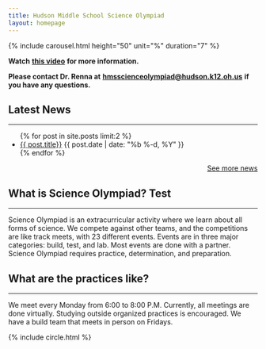 ```yaml
---
title: Hudson Middle School Science Olympiad
layout: homepage
---
```


{% include carousel.html height="50" unit="%" duration="7" %}

**Watch** **[this video](https://youtu.be/Y19-EAbRHOI "Science Olympiad video")** **for more information.**

**Please contact Dr. Renna at** **[hmsscienceolympiad@hudson.k12.oh.us](mailto:hmsscienceolympiad@hudson.k12.oh.us "hmsscienceolympiad@hudson.k12.oh.us")** **if you have any questions.**

## Latest News

<hr /> <ul class="myposts"> {% for post in site.posts limit:2 %} <li><a href="{{ post.url }}">{{ post.title}}</a> <span class="postDate">{{ post.date | date: "%b %-d, %Y" }}</span> </li> {% endfor %} </ul> <p style="text-align: right;"><a href="https://hmsscioly.js.org/blog"> See more news </a></p>

## What is Science Olympiad? Test

---

Science Olympiad is an extracurricular activity where we learn about all forms of science. We compete against other teams, and the competitions are like track meets, with 23 different events. Events are in three major categories: build, test, and lab. Most events are done with a partner. Science Olympiad requires practice, determination, and preparation.

## What are the practices like?

---

We meet every Monday from 6:00 to 8:00 P.M. Currently, all meetings are done virtually.  Studying outside organized practices is encouraged. We have a build team that meets in person on Fridays.

{% include circle.html %}